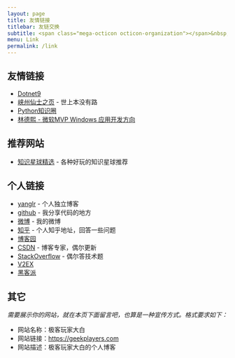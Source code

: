 ```yaml
---
layout: page
title: 友情链接
titlebar: 友链交换
subtitle: <span class="mega-octicon octicon-organization"></span>&nbsp;&nbsp; Resource link
menu: Link
permalink: /link
---
```


## 友情链接

- [Dotnet9](https://dotnet9.com)
- [峡州仙士之页](https://cjh0613.github.io/blog/index.html) - 世上本没有路
- [Python知识圈](https://www.pyzhishiquan.com)
- [林德熙 - 微软MVP Windows 应用开发方向](https://lindexi.gitee.io/)

## 推荐网站

- [知识星球精选](http://www.zsxq100.com/just-talk-about-make-money) - 各种好玩的知识星球推荐

## 个人链接

- [yanglr](https://geekplayers.com/) - 个人独立博客
- [github](https://github.com/yanglr) -  我分享代码的地方
- [微博](http://weibo.com/540071991) -  我的微博
- [知乎](https://www.zhihu.com/people/legege007) - 个人知乎地址，回答一些问题
- [博客园](https://www.cnblogs.com/enjoy233/)
- [CSDN](http://blog.csdn.net/yanglr2010)  - 博客专家，偶尔更新
- [StackOverflow](https://stackoverflow.com/users/6075331/bravo-yeung)  - 偶尔答技术题
- [V2EX](https://www.v2ex.com/member/legege007)
- [黑客派](https://hacpai.com/member/legege007)

## 其它  

*需要展示你的网站，就在本页下面留言吧，也算是一种宣传方式。格式要求如下：*

- 网站名称：极客玩家大白
- 网站链接：<https://geekplayers.com>
- 网站描述：极客玩家大白的个人博客
